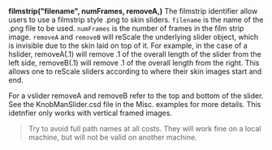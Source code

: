 <a name="filmstrip"><h3 style="padding-top: 40px; margin-top: 40px;"></h3></a>
**filmstrip("filename", numFrames, removeA,)** The filmstrip identifier allow users to use a filmstrip style .png to skin sliders. `filename` is the name of the .png file to be used. `numFrames` is the number of frames in the film strip image. `removeA` and `removeB` will reScale the underlying slider object, which is invisible due to the skin laid on top of it. For example, in the case of a hslider, removeA(.1) will remove .1 of the overall length of the slider from the left side, removeB(.1) will remove .1 of the overall length from the right. This allows one to reScale sliders according to where their skin images start and end.

For a vslider removeA and removeB refer to the top and bottom of the slider. See the KnobManSlider.csd file in the Misc. examples for more details. This idetnfier only works with vertical framed images.

>Try to avoid full path names at all costs. They will work fine on a local machine, but will not be valid on another machine.
